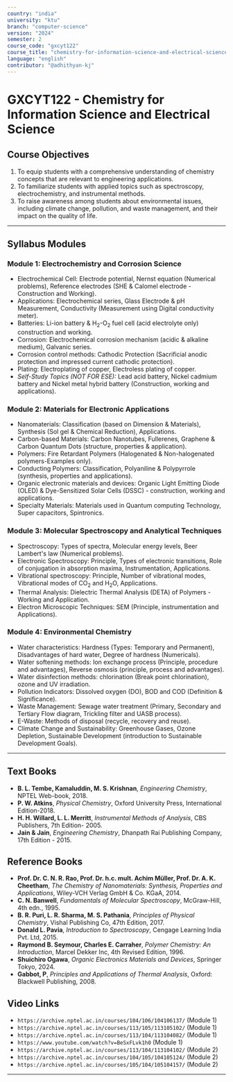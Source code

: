 ```yaml
---
country: "india"
university: "ktu"
branch: "computer-science"
version: "2024"
semester: 2
course_code: "gxcyt122"
course_title: "chemistry-for-information-science-and-electrical-science"
language: "english"
contributor: "@adhithyan-kj"
---
```


# GXCYT122 - Chemistry for Information Science and Electrical Science

## Course Objectives
1. To equip students with a comprehensive understanding of chemistry concepts that are relevant to engineering applications.
2. To familiarize students with applied topics such as spectroscopy, electrochemistry, and instrumental methods.
3. To raise awareness among students about environmental issues, including climate change, pollution, and waste management, and their impact on the quality of life.

---
## Syllabus Modules

### Module 1: Electrochemistry and Corrosion Science
- Electrochemical Cell: Electrode potential, Nernst equation (Numerical problems), Reference electrodes (SHE & Calomel electrode - Construction and Working).
- Applications: Electrochemical series, Glass Electrode & pH Measurement, Conductivity (Measurement using Digital conductivity meter).
- Batteries: Li-ion battery & $\text{H}_2$-$\text{O}_2$ fuel cell (acid electrolyte only) construction and working.
- Corrosion: Electrochemical corrosion mechanism (acidic & alkaline medium), Galvanic series.
- Corrosion control methods: Cathodic Protection (Sacrificial anodic protection and impressed current cathodic protection).
- Plating: Electroplating of copper, Electroless plating of copper.
- *Self-Study Topics (NOT FOR ESE):* Lead acid battery, Nickel cadmium battery and Nickel metal hybrid battery (Construction, working and applications).

### Module 2: Materials for Electronic Applications
- Nanomaterials: Classification (based on Dimension & Materials), Synthesis (Sol gel & Chemical Reduction), Applications.
- Carbon-based Materials: Carbon Nanotubes, Fullerenes, Graphene & Carbon Quantum Dots (structure, properties & application).
- Polymers: Fire Retardant Polymers (Halogenated & Non-halogenated polymers-Examples only).
- Conducting Polymers: Classification, Polyaniline & Polypyrrole (synthesis, properties and applications).
- Organic electronic materials and devices: Organic Light Emitting Diode (OLED) & Dye-Sensitized Solar Cells (DSSC) - construction, working and applications.
- Specialty Materials: Materials used in Quantum computing Technology, Super capacitors, Spintronics.

### Module 3: Molecular Spectroscopy and Analytical Techniques
- Spectroscopy: Types of spectra, Molecular energy levels, Beer Lambert's law (Numerical problems).
- Electronic Spectroscopy: Principle, Types of electronic transitions, Role of conjugation in absorption maxima, Instrumentation, Applications.
- Vibrational spectroscopy: Principle, Number of vibrational modes, Vibrational modes of $\text{CO}_2$ and $\text{H}_2\text{O}$, Applications.
- Thermal Analysis: Dielectric Thermal Analysis (DETA) of Polymers - Working and Application.
- Electron Microscopic Techniques: SEM (Principle, instrumentation and Applications).

### Module 4: Environmental Chemistry
- Water characteristics: Hardness (Types: Temporary and Permanent), Disadvantages of hard water, Degree of hardness (Numericals).
- Water softening methods: Ion exchange process (Principle, procedure and advantages), Reverse osmosis (principle, process and advantages).
- Water disinfection methods: chlorination (Break point chlorination), ozone and UV irradiation.
- Pollution Indicators: Dissolved oxygen (DO), BOD and COD (Definition & Significance).
- Waste Management: Sewage water treatment (Primary, Secondary and Tertiary Flow diagram, Trickling filter and UASB process).
- E-Waste: Methods of disposal (recycle, recovery and reuse).
- Climate Change and Sustainability: Greenhouse Gases, Ozone Depletion, Sustainable Development (introduction to Sustainable Development Goals).

---
## Text Books
- **B. L. Tembe, Kamaluddin, M. S. Krishnan**, *Engineering Chemistry*, NPTEL Web-book, 2018.
- **P. W. Atkins**, *Physical Chemistry*, Oxford University Press, International Edition-2018.
- **H. H. Willard, L. L. Merritt**, *Instrumental Methods of Analysis*, CBS Publishers, 7th Edition- 2005.
- **Jain & Jain**, *Engineering Chemistry*, Dhanpath Rai Publishing Company, 17th Edition - 2015.

## Reference Books
- **Prof. Dr. C. N. R. Rao, Prof. Dr. h.c. mult. Achim Müller, Prof. Dr. A. K. Cheetham**, *The Chemistry of Nanomaterials: Synthesis, Properties and Applications*, Wiley-VCH Verlag GmbH & Co. KGaA, 2014.
- **C. N. Banwell**, *Fundamentals of Molecular Spectroscopy*, McGraw-Hill, 4th edn., 1995.
- **B. R. Puri, L. R. Sharma, M. S. Pathania**, *Principles of Physical Chemistry*, Vishal Publishing Co, 47th Edition, 2017.
- **Donald L. Pavia**, *Introduction to Spectroscopy*, Cengage Learning India Pvt. Ltd, 2015.
- **Raymond B. Seymour, Charles E. Carraher**, *Polymer Chemistry: An Introduction*, Marcel Dekker Inc, 4th Revised Edition, 1996.
- **Shuichiro Ogawa**, *Organic Electronics Materials and Devices*, Springer Tokyo, 2024.
- **Gabbot, P**, *Principles and Applications of Thermal Analysis*, Oxford: Blackwell Publishing, 2008.

## Video Links
- `https://archive.nptel.ac.in/courses/104/106/104106137/` (Module 1)
- `https://archive.nptel.ac.in/courses/113/105/113105102/` (Module 1)
- `https://archive.nptel.ac.in/courses/113/104/113104082/` (Module 1)
- `https://www.youtube.com/watch?v=BeSxFLvk1h0` (Module 1)
- `https://archive.nptel.ac.in/courses/113/104/113104102/` (Module 2)
- `https://archive.nptel.ac.in/courses/104/105/104105124/` (Module 2)
- `https://archive.nptel.ac.in/courses/105/104/105104157/` (Module 2)

---